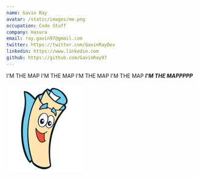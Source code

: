 ```yaml
---
name: Gavin Ray
avatar: /static/images/me.png
occupation: Code Stuff
company: Hasura
email: ray.gavin97@gmail.com
twitter: https://twitter.com/GavinRayDev
linkedin: https://www.linkedin.com
github: https://github.com/GavinRay97
---
```


I'M THE MAP I'M THE MAP I'M THE MAP I'M THE MAP _**I'M THE MAPPPPP**_

<img width="200vw" src="/static/images/IMTHEMAPPP.png" />

